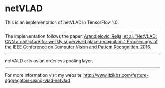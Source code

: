 # netVLAD
This is an implementation of netVLAD in TensorFlow 1.0. 


---
The implementation follows the paper: 
[Arandjelovic, Relja, et al. "NetVLAD: CNN architecture for weakly supervised place recognition." 
Proceedings of the IEEE Conference on Computer Vision and Pattern Recognition. 2016.](http://www.cv-foundation.org/openaccess/content_cvpr_2016/papers/Arandjelovic_NetVLAD_CNN_Architecture_CVPR_2016_paper.pdf)

---

netVALD acts as an orderless pooling layer. 

---


For more information visit my website: http://www.itzikbs.com/feature-aggregatoin-using-vlad-netvlad


